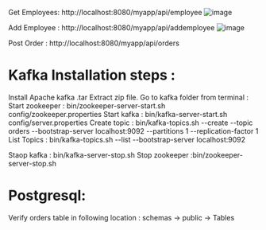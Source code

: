 Get Employees:  http://localhost:8080/myapp/api/employee
![image](https://github.com/user-attachments/assets/de0926b1-716c-45e9-a430-ad2cc3b2ab08)

Add Employee : http://localhost:8080/myapp/api/addemployee
![image](https://github.com/user-attachments/assets/7a737425-f7cb-4da7-ad32-b517e3381f5f)

Post Order : http://localhost:8080/myapp/api/orders

Kafka Installation steps :
===============================

Install Apache kafka .tar 
Extract zip file.
Go to kafka folder from terminal :
Start zookeeper :  bin/zookeeper-server-start.sh config/zookeeper.properties
Start kafka : bin/kafka-server-start.sh config/server.properties
Create topic : bin/kafka-topics.sh --create --topic orders --bootstrap-server localhost:9092 --partitions 1 --replication-factor 1
List Topics : bin/kafka-topics.sh --list --bootstrap-server localhost:9092

Staop kafka : bin/kafka-server-stop.sh
Stop zookeeper :bin/zookeeper-server-stop.sh

Postgresql:
=================
Verify orders table in following location :
schemas -> public -> Tables



